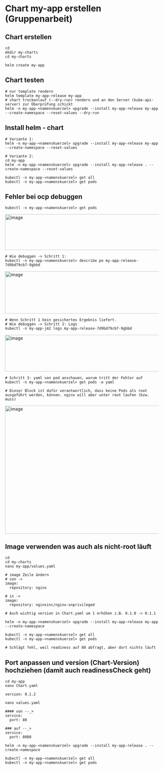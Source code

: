 # Chart my-app erstellen (Gruppenarbeit) 

## Chart erstellen 

```
cd 
mkdir my-charts
cd my-charts
```

```
helm create my-app
``` 

## Chart testen 

```
# nur template rendern 
helm template my-app-release my-app 
# chart trockenlauf (--dry-run) rendern und an den Server (kube-api-server) zur Überprüfung schickt 
helm -n my-app-<namenskuerzel> upgrade --install my-app-release my-app --create-namespace --reset-values --dry-run 
```

## Install helm - chart 

```
# Variante 1:
helm -n my-app-<namenskuerzel> upgrade --install my-app-release my-app --create-namespace --reset-values  
```

```
# Variante 2:
cd my-app
helm -n my-app-<namenskuerzel> upgrade --install my-app-release . --create-namespace --reset-values 
```

```
kubectl -n my-app-<namenskuerzel> get all
kubectl -n my-app-<namenskuerzel> get pods 
```

## Fehler bei ocp debuggen 

```
kubectl -n my-app-<namenskuerzel> get pods
```
<img width="1716" height="117" alt="image" src="https://github.com/user-attachments/assets/ebbfe072-1015-4563-94b9-4aa2b4bd6609" />

```
# Wie debuggen -> Schritt 1:
kubectl -n my-app-<namenskuerzel> describe po my-app-release-7d9bd79cb7-9gbbd
```
<img width="1897" height="138" alt="image" src="https://github.com/user-attachments/assets/25fcf6e6-34ae-455d-a225-fc1cbf7baaf4" />

```
# Wenn Schritt 1 kein gesichertes Ergebnis liefert.
# Wie debuggen -> Schritt 2: Logs
kubectl -n my-app-jm2 logs my-app-release-7d9bd79cb7-9gbbd
```

<img width="1893" height="120" alt="image" src="https://github.com/user-attachments/assets/ec4477a6-703e-43fb-83d8-a49ad8187498" />


```
# Schritt 3: yaml von pod anschauen, warum tritt der Fehler auf 
kubectl -n my-app-<namenskuerzel> get pods -o yaml
```

```
# Dieser Block ist dafür verantwortlich, dass keine Pods als root ausgeführt werden, können. nginx will aber unter root laufen (bzw. muss)
```
<img width="929" height="419" alt="image" src="https://github.com/user-attachments/assets/2fa1974e-29e8-43d0-a071-5daf54a7292d" />

## Image verwenden was auch als nicht-root läuft 

```
cd
cd my-charts
nano my-app/values.yaml
```

```
# image Zeile ändern
# von ->
image:
  repository: nginx

# in ->
image:
  repository: nginxinc/nginx-unprivileged
```

```
# Auch wichtig version in Chart.yaml um 1 erhöhen z.B. 0.1.0 -> 0.1.1
```

```
helm -n my-app-<namenskuerzel> upgrade --install my-app-release my-app --create-namespace 
```

```
kubectl -n my-app-<namenskuerzel> get all
kubectl -n my-app-<namenskuerzel> get pods 
```

```
# Schlägt fehl, weil readiness auf 80 abfragt, aber dort nichts läuft
```

## Port anpassen und version (Chart-Version) hochziehen (damit auch readinessCheck geht) 

```
cd my-app
nano Chart.yaml
```

```
version: 0.1.2
```

```
nano values.yaml
```


```
#### von --_>
service:
  port: 80

### auf --_>
service:
  port: 8080
```

```
helm -n my-app-<namenskuerzel> upgrade --install my-app-release . --create-namespace 
```

```
kubectl -n my-app-<namenskuerzel> get all
kubectl -n my-app-<namenskuerzel> get pods 
```

